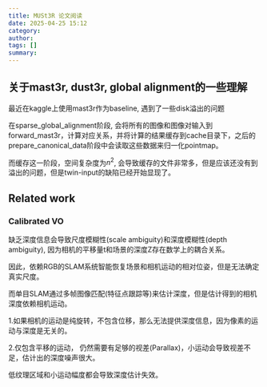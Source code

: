 ```yaml
---
title: MUSt3R 论文阅读
date: 2025-04-25 15:12
category: 
author: 
tags: []
summary: 
---
```


## 关于mast3r, dust3r, global alignment的一些理解 

最近在kaggle上使用mast3r作为baseline, 遇到了一些disk溢出的问题

在sparse_global_alignment阶段, 会将所有的图像和图像对输入到forward_mast3r，计算对应关系，并将计算的结果缓存到cache目录下，之后的prepare_canonical_data阶段中会读取这些数据来归一化pointmap。

而缓存这一阶段，空间复杂度为$n^2$, 会导致缓存的文件非常多，但是应该还没有到溢出的问题，但是twin-input的缺陷已经开始显现了。

## Related work

### Calibrated VO

缺乏深度信息会导致尺度模糊性(scale ambiguity)和深度模糊性(depth ambiguity), 因为相机的平移量t和场景的深度Z存在数学上的耦合关系。

因此，依赖RGB的SLAM系统智能恢复场景和相机运动的相对位姿，但是无法确定真实尺度。

而单目SLAM通过多帧图像匹配(特征点跟踪等)来估计深度，但是估计得到的相机深度依赖相机运动。

1.如果相机的运动是纯旋转，不包含位移，那么无法提供深度信息，因为像素的运动与深度是无关的。

2.仅包含平移的运动， 仍然需要有足够的视差(Parallax)，小运动会导致视差不足，估计出的深度噪声很大。

低纹理区域和小运动幅度都会导致深度估计失效。

